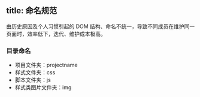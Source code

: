 title: 命名规范
---

由历史原因及个人习惯引起的 DOM 结构、命名不统一，导致不同成员在维护同一页面时，效率低下，迭代、维护成本极高。

### 目录命名

* 项目文件夹：projectname
* 样式文件夹：css
* 脚本文件夹：js
* 样式类图片文件夹：img
